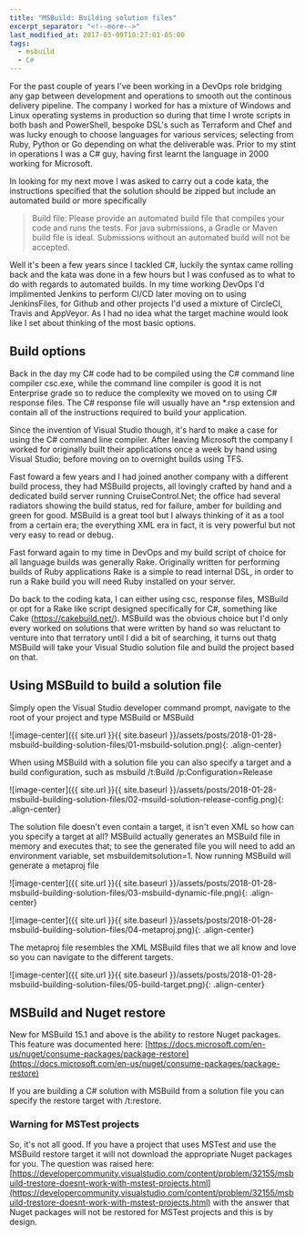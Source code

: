 ```yaml
---
title: "MSBuild: Building solution files"
excerpt_separator: "<!--more-->"
last_modified_at: 2017-03-09T10:27:01-05:00
tags: 
  - msbuild
  - C#
---
```


For the past couple of years I've been working in a DevOps role bridging any gap between development and operations to smooth out the continous delivery pipeline. The company I worked for has a mixture of Windows and Linux operating systems in production so during that time I wrote scripts in both bash and PowerShell, bespoke DSL's such as Terraform and Chef and was lucky enough to choose languages for various services; selecting from Ruby, Python or Go depending on what the deliverable was. Prior to my stint in operations I was a C# guy, having first learnt the language in 2000 working for Microsoft.

<!--more-->

In looking for my next move I was asked to carry out a code kata, the instructions specified that the solution should be zipped but include an automated build or more specifically

> Build file: Please provide an automated build file that compiles your code and runs the tests. For java submissions, a Gradle or Maven build file is ideal. Submissions without an automated build will not be accepted.

Well it's been a few years since I tackled C#, luckily the syntax came rolling back and the kata was done in a few hours but I was confused as to what to do with regards to automated builds. In my time working DevOps I'd implimented Jenkins to perform CI/CD later moving on to using JenkinsFiles, for Github and other projects I'd used a mixture of CircleCI, Travis and AppVeyor. As I had no idea what the target machine would look like I set about thinking of the most basic options.

## Build options
Back in the day my C# code had to be compiled using the C# command line compiler csc.exe, while the command line compiler is good it is not Enterprise grade so to reduce the complexity we moved on to using C# response files. The C# response file will usually have an *.rsp extension and contain all of the instructions required to build your application.

Since the invention of Visual Studio though, it's hard to make a case for using the C# command line compiler. After leaving Microsoft the company I worked for originally built their applications once a week by hand using Visual Studio; before moving on to overnight builds using TFS.

Fast foward a few years and I had joined another company with a different build process, they had MSBuild projects, all lovingly crafted by hand and a dedicated build server running CruiseControl.Net; the office had several radiators showing the build status, red for failure, amber for building and green for good. MSBuild is a great tool but I always thinking of it as a tool from a certain era; the everything XML era in fact, it is very powerful but not very easy to read or debug.

Fast forward again to my time in DevOps and my build script of choice for all language builds was generally Rake. Originally written for performing builds of Ruby applications Rake is a simple to read internal DSL, in order to run a Rake build you will need Ruby installed on your server.

Do back to the coding kata, I can either using csc, response files, MSBuild or opt for a Rake like script designed specifically for C#, something like Cake (https://cakebuild.net/). MSBuild was the obvious choice but I'd only every worked on solutions that were written by hand so was reluctant to venture into that terratory until I did a bit of searching, it turns out thatg MSBuild will take your Visual Studio solution file and build the project based on that.

## Using MSBuild to build a solution file
Simply open the Visual Studio developer command prompt, navigate to the root of your project and type MSBuild or MSBuild <name of solution>

![image-center]({{ site.url }}{{ site.baseurl }}/assets/posts/2018-01-28-msbuild-building-solution-files/01-msbuild-solution.png){: .align-center}

When using MSBuild with a solution file you can also specify a target and a build configuration, such as msbuild /t:Build /p:Configuration=Release

![image-center]({{ site.url }}{{ site.baseurl }}/assets/posts/2018-01-28-msbuild-building-solution-files/02-msuild-solution-release-config.png){: .align-center}

The solution file doesn't even contain a target, it isn't even XML so how can you specify a target at all? MSBuild actually generates an MSBuild file in memory and executes that; to see the generated file you will need to add an environment variable, set msbuildemitsolution=1. Now running MSBuild will generate a metaproj file

![image-center]({{ site.url }}{{ site.baseurl }}/assets/posts/2018-01-28-msbuild-building-solution-files/03-msbuild-dynamic-file.png){: .align-center}

![image-center]({{ site.url }}{{ site.baseurl }}/assets/posts/2018-01-28-msbuild-building-solution-files/04-metaproj.png){: .align-center}

The metaproj file resembles the XML MSBuild files that we all know and love so you can navigate to the different targets.

![image-center]({{ site.url }}{{ site.baseurl }}/assets/posts/2018-01-28-msbuild-building-solution-files/05-build-target.png){: .align-center}

## MSBuild and Nuget restore
New for MSBuild 15.1 and above is the ability to restore Nuget packages. This feature was documented here: [https://docs.microsoft.com/en-us/nuget/consume-packages/package-restore](https://docs.microsoft.com/en-us/nuget/consume-packages/package-restore)

If you are building a C# solution with MSBuild from a solution file you can specify the restore target with /t:restore.

### Warning for MSTest projects
So, it's not all good. If you have a project that uses MSTest and use the MSBuild restore target it will not download the appropriate Nuget packages for you.
The question was raised here: [https://developercommunity.visualstudio.com/content/problem/32155/msbuild-trestore-doesnt-work-with-mstest-projects.html](https://developercommunity.visualstudio.com/content/problem/32155/msbuild-trestore-doesnt-work-with-mstest-projects.html) with the answer that Nuget packages will not be restored for MSTest projects and this is by design.
